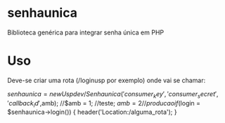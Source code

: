 # senhaunica
Biblioteca genérica para integrar senha única em PHP

# Uso

Deve-se criar uma rota (/loginusp por exemplo) onde vai se chamar:

$senhaunica = new Uspdev/Senhaunica('consumer_key','consumer_secret','callback_id',$amb); //$amb = 1; //teste; $amb = 2 //producao
if ($login = $senhaunica->login()) {
    header('Location:/alguma_rota');
}

